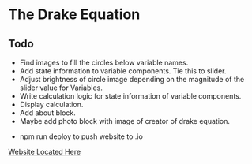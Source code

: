 # The Drake Equation

## Todo
- Find images to fill the circles below variable names.
- Add state information to variable components. Tie this to slider.
- Adjust brightness of circle image depending on the magnitude of the slider value for Variables.
- Write calculation logic for state information of variable components.
- Display calculation.
- Add about block.
- Maybe add photo block with image of creator of drake equation.

* npm run deploy to push website to .io

[Website Located Here](https://jacobhallberg.github.io/drake_equation/)
